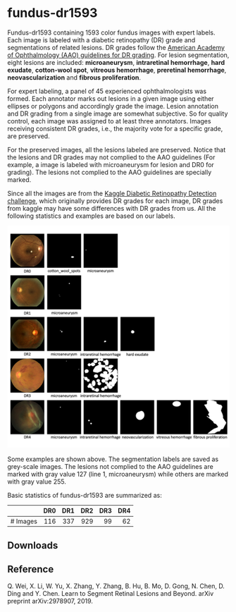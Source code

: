 # fundus-dr1593

Fundus-dr1593 containing 1593 color fundus images with expert labels. 
Each image is labeled with a diabetic retinopathy (DR) grade and segmentations of related lesions.
DR grades follow the [American Academy of Ophthalmology (AAO) guidelines for DR grading](https://www.aao.org/preferred-practice-pattern/diabetic-retinopathy-ppp-updated-2017).
For lesion segmentation, eight lesions are included: **microaneurysm**, **intraretinal hemorrhage**, **hard exudate**, **cotton-wool spot**, **vitreous hemorrhage**, **preretinal hemorrhage**, **neovascularization** and **fibrous proliferation**.

For expert labeling, a panel of 45 experienced ophthalmologists was formed. Each annotator marks out lesions in a given 
image using either ellipses or polygons and accordingly grade the image. Lesion annotation and DR grading from a single 
image are somewhat subjective. So for quality control, each image was assigned to at least three annotators. 
Images receiving consistent DR grades, i.e., the majority vote for a specific grade, are preserved.

For the preserved images, all the lesions labeled are preserved. Notice that the lesions and DR grades may not complied to the AAO guidelines (For example, a image is labeled with microaneurysm for lesion and DR0 for grading). The lesions not complied to the AAO guidelines are specially marked. 

Since all the images are from the [Kaggle Diabetic Retinopathy Detection challenge](https://www.kaggle.com/c/diabetic-retinopathy-detection), which originally provides DR grades for each image, DR grades from kaggle may have some differences with DR grades from us.
All the following statistics and examples are based on our labels.

![examples](examples.png)

Some examples are shown above. The segmentation labels are saved as grey-scale images. The lesions not complied to the AAO guidelines are marked with gray value 127 (line 1, microaneurysm) while others are marked with gray value 255.


Basic statistics of fundus-dr1593 are summarized as:

| | DR0 | DR1 | DR2 | DR3 |DR4 |
| :--   | --: | --:  | --:  | --:  | --:  |
| # Images | 116 | 337 | 929 | 99 | 62 |

## Downloads


## Reference
Q. Wei, X. Li, W. Yu, X. Zhang, Y. Zhang, B. Hu, B. Mo, D. Gong, N. Chen, D. Ding and Y. Chen. Learn to Segment Retinal Lesions and Beyond. arXiv preprint arXiv:2978907, 2019.


